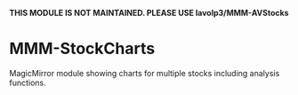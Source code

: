 **THIS MODULE IS NOT MAINTAINED. PLEASE USE lavolp3/MMM-AVStocks**

# MMM-StockCharts
MagicMirror module showing charts for multiple stocks including analysis functions.
